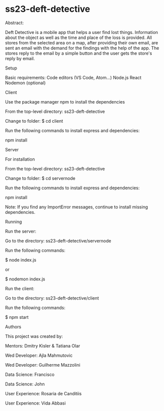 # ss23-deft-detective

Abstract: 

Deft Detective is a mobile app that helps a user find lost things. Information about the object as well as the time and place of the loss is provided.
All stores from the selected area on a map, after providing their own email, are sent an email with the demand for the findings with the help of the app. The stores reply to the email by a simple button and the user gets the store's reply by email.

Setup

Basic requirements:
Code editors (VS Code, Atom...)
Node.js
React
Nodemon (optional)
 

Client

Use the package manager npm to install the dependencies

From the top-level directory: ss23-deft-detective

Change to folder: $ cd client

Run the following commands to install express and dependencies:

npm install

Server

For installation

From the top-level directory: ss23-deft-detective

Change to folder: $ cd servernode

Run the  following commands to install express and dependencies:

npm install

Note: If you find any ImportError messages, continue to install missing dependencies.

Running

Run the server:

Go to the directory: ss23-deft-detective/servernode

Run the following commands:

$ node index.js

or

$ nodemon index.js

Run the client:

Go to the directory: ss23-deft-detective/client

Run the following commands:

$ npm start
 

Authors

This project was created by:

Mentors: Dmitry Kisler & Tatiana Olar               

Wed Developer:        Ajla Mahmutovic 

Wed Developer:        Guilherme Mazzolini  

Data Science:         Francisco

Data Science:         John

User Experience:      Rosaria de Canditiis
   
User Experience:      Vida Abbasi
